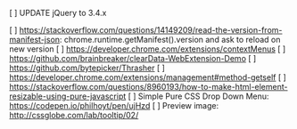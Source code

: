 [ ] UPDATE jQuery to 3.4.x

[ ] https://stackoverflow.com/questions/14149209/read-the-version-from-manifest-json: chrome.runtime.getManifest().version and ask to reload on new version
[ ] https://developer.chrome.com/extensions/contextMenus
[ ] https://github.com/brainbreaker/clearData-WebExtension-Demo
[ ] https://github.com/bytepicker/Thrasher
[ ] https://developer.chrome.com/extensions/management#method-getself
[ ] https://stackoverflow.com/questions/8960193/how-to-make-html-element-resizable-using-pure-javascript
[ ] Simple Pure CSS Drop Down Menu: https://codepen.io/philhoyt/pen/ujHzd
[ ] Preview image: http://cssglobe.com/lab/tooltip/02/